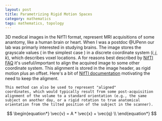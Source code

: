 ```yaml
---
layout: post
title: Parametrizing Rigid Motion Spaces
category: mathematics 
tags: mathematics, topology
---
```


3D medical images in the NifTI format, represent MRI acquisitions of some anantomy, like a human brain or heart. When I was a postdoc @UPenn our lab was primarly interested in studying brains. The image stores the grayscale values ( in the simplest case ) in a discrete coordinate system $(i,j,k)$, which describes voxel locations. A for reasons best described by [NifTI FAQ][2] it's useful/important to align the acquired image to some other coordinate system. This alignment is stored in the image header, as rigid motion plus an offset. Here's a bit of [NifTI documentation][1] motivating the need to keep the aligment.

	This method can also be used to represent "aligned"
	coordinates, which would typically result from some post-acquisition
	alignment of the volume to a standard orientation (e.g., the same
	subject on another day, or a rigid rotation to true anatomical
	orientation from the tilted position of the subject in the scanner).

$$
\begin{equation*}
    \vec{v} = A * \vec{x} + \vec{q} \\
\end{equation*}
$$

[1]: https://nifti.nimh.nih.gov/pub/dist/src/niftilib/nifti1.h
[2]: https://nifti.nimh.nih.gov/nifti-1/documentation/faq#Q17